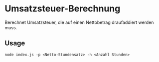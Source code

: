 # Umsatzsteuer-Berechnung

Berechnet Umsatzsteuer, die auf einen Nettobetrag draufaddiert werden muss.

## Usage

`node index.js -p <Netto-Stundensatz> -h <Anzahl Stunden>`
